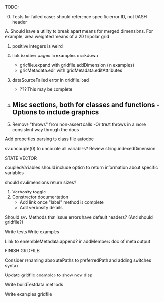 TODO:

0. Tests for failed cases should reference specific error ID, not DASH header

A. Should have a utility to break apart means for merged dimensions. For example,
area weighted means of a 2D tripolar grid

1. positive integers is weird
4. link to other pages in examples markdown
    - gridfile.expand with gridfile.addDimension (in examples)
    - gridMetadata.edit with gridMetadata.editAttributes

7. dataSourceFailed error in gridfile.load
    - ??? This may be complete
8. Misc sections, both for classes and functions
   -Options to include graphics
   -
9. Remove "throws" from non-assert calls
    -Or treat throws in a more consistent way through the docs

Add properties parsing to class file autodoc

sv.uncouple(0) to uncouple all variables?
Review string.indexedDimension

STATE VECTOR



coupledVariables should include option to return information about specific variables

should sv.dimensions return sizes?

1. Verbosity toggle
2. Constructor documentation
    - Add link once "label" method is complete
    - Add verbosity details

Should svv Methods that issue errors have default headers?
(And should gridfile?)


Write tests
Write examples

Link to ensembleMetadata.append? in addMembers doc of meta output



FINISH GRIDFILE:

Consider renaming absolutePaths to preferredPath and adding switches syntax

Update gridfile examples to show new disp

Write buildTestdata methods

Write examples
    gridfile